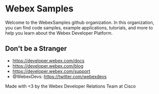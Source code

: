 # Webex Samples

Welcome to the WebexSamples github organization. In this organization, you can find code samples, example applications, tutorials, and more to help you learn about the Webex Developer Platform.

## Don't be a Stranger

* https://developer.webex.com/docs
* https://developer.webex.com/blog
* https://developer.webex.com/support
* @WebexDevs: https://twitter.com/webexdevs

Made with <3 by the Webex Developer Relations Team at Cisco
